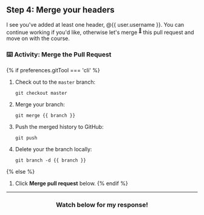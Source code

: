 ## Step 4: Merge your headers

I see you've added at least one header, @{{ user.username }}. You can continue working if you'd like, otherwise let's merge <sup>[:book:](https://help.github.com/articles/github-glossary/#merge)</sup> this pull request and move on with the course.

### :keyboard: Activity: Merge the Pull Request

{% if preferences.gitTool === 'cli' %}
1. Check out to the `master` branch:
    ```shell
    git checkout master
    ```
2. Merge your branch:
    ```shell
    git merge {{ branch }}
    ```
3. Push the merged history to GitHub:
    ```shell
    git push
    ```
4. Delete your the branch locally:
    ```shell
    git branch -d {{ branch }}
    ```
{% else %}
1. Click **Merge pull request** below.
{% endif %}

<hr>
<h3 align="center">Watch below for my response!</h3>
